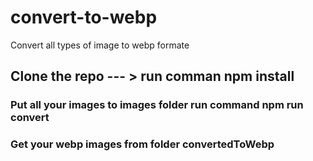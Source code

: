 # convert-to-webp
Convert all types of image to webp formate

## Clone the repo --- > run comman npm install 
### Put all your images to images folder run command npm run convert
### Get your webp images from folder convertedToWebp

